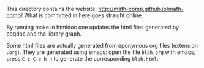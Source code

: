 This directory contains the website:
  http://math-comp.github.io/math-comp/
What is committed in here goes straight online.

By running make in htmldoc one updates the html files 
generated by coqdoc and the library graph.

Some html files are actually generated from eponymous org files
(extension `.org`). They are generated using emacs: open the file
`blah.org` with emacs, press `C-c C-e h h` to generate the
corresponding `blah.html`.
